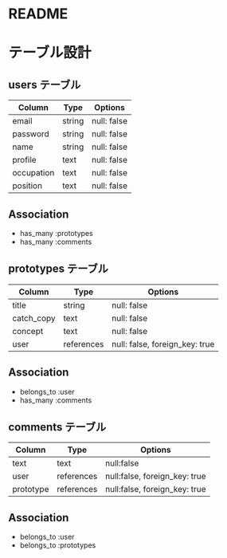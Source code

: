 # README

# テーブル設計

## users テーブル

| Column     | Type   | Options     |
| ---------- | ------ | ----------- |
| email      | string | null: false |
| password   | string | null: false |
| name       | string | null: false |
| profile    | text   | null: false |
| occupation | text   | null: false |
| position   | text   | null: false |

## Association
- has_many :prototypes
- has_many :comments


## prototypes テーブル

| Column     | Type       | Options                        |
| ---------- | ---------- | ------------------------------ |
| title      | string     | null: false                    |
| catch_copy | text       | null: false                    |
| concept    | text       | null: false                    |
| user       | references | null: false, foreign_key: true |

## Association
- belongs_to :user
- has_many :comments


## comments テーブル

| Column    | Type       | Options                       |
| --------- | ---------- | ----------------------------- |
| text      | text       | null:false                    |
| user      | references | null:false, foreign_key: true |
| prototype | references | null:false, foreign_key: true |

## Association
- belongs_to :user
- belongs_to :prototypes